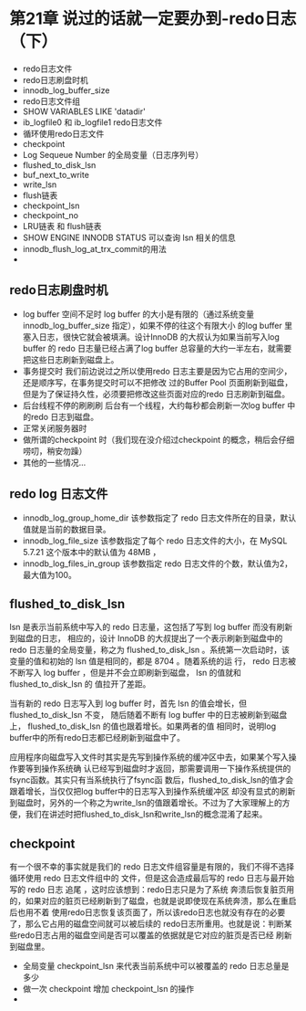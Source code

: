 # 第21章 说过的话就一定要办到-redo日志（下）

- redo日志文件
- redo日志刷盘时机
- innodb_log_buffer_size
- redo日志文件组
- SHOW VARIABLES LIKE 'datadir'
- ib_logfile0 和 ib_logfile1 redo日志文件
- 循环使用redo日志文件
- checkpoint
- Log Sequeue Number 的全局变量（日志序列号）
- flushed_to_disk_lsn
- buf_next_to_write
- write_lsn
- flush链表
- checkpoint_lsn
- checkpoint_no
- LRU链表 和 flush链表
- SHOW ENGINE INNODB STATUS 可以查询 lsn 相关的信息
- innodb_flush_log_at_trx_commit的用法
- 

## redo日志刷盘时机

- log buffer 空间不足时
    log buffer 的大小是有限的（通过系统变量innodb_log_buffer_size 指定），如果不停的往这个有限大小
    的log buffer 里塞入日志，很快它就会被填满。设计InnoDB 的大叔认为如果当前写入log buffer 的
    redo 日志量已经占满了log buffer 总容量的大约一半左右，就需要把这些日志刷新到磁盘上。
- 事务提交时
    我们前边说过之所以使用redo 日志主要是因为它占用的空间少，还是顺序写，在事务提交时可以不把修改
    过的Buffer Pool 页面刷新到磁盘，但是为了保证持久性，必须要把修改这些页面对应的redo 日志刷新到磁盘。
- 后台线程不停的刷刷刷
    后台有一个线程，大约每秒都会刷新一次log buffer 中的redo 日志到磁盘。
- 正常关闭服务器时
- 做所谓的checkpoint 时（我们现在没介绍过checkpoint 的概念，稍后会仔细唠叨，稍安勿躁）
- 其他的一些情况...

## redo log 日志文件

- innodb_log_group_home_dir
该参数指定了 redo 日志文件所在的目录，默认值就是当前的数据目录。
- innodb_log_file_size
该参数指定了每个 redo 日志文件的大小，在 MySQL 5.7.21 这个版本中的默认值为 48MB ，
- innodb_log_files_in_group
该参数指定 redo 日志文件的个数，默认值为2，最大值为100。

## flushed_to_disk_lsn

lsn 是表示当前系统中写入的 redo 日志量，这包括了写到 log buffer 而没有刷新到磁盘的日志，
相应的，设计 InnoDB 的大叔提出了一个表示刷新到磁盘中的 redo 日志量的全局变量，称之为
flushed_to_disk_lsn 。系统第一次启动时，该变量的值和初始的 lsn 值是相同的，都是 8704 。随着系统的运
行， redo 日志被不断写入 log buffer ，但是并不会立即刷新到磁盘， lsn 的值就和 flushed_to_disk_lsn 的
值拉开了差距。

当有新的 redo 日志写入到 log buffer 时，首先 lsn 的值会增长，但 flushed_to_disk_lsn 不变，
随后随着不断有 log buffer 中的日志被刷新到磁盘上， flushed_to_disk_lsn 的值也跟着增长。如果两者的值
相同时，说明log buffer中的所有redo日志都已经刷新到磁盘中了。

应用程序向磁盘写入文件时其实是先写到操作系统的缓冲区中去，如果某个写入操作要等到操作系统确
认已经写到磁盘时才返回，那需要调用一下操作系统提供的fsync函数。其实只有当系统执行了fsync函
数后，flushed_to_disk_lsn的值才会跟着增长，当仅仅把log buffer中的日志写入到操作系统缓冲区
却没有显式的刷新到磁盘时，另外的一个称之为write_lsn的值跟着增长。不过为了大家理解上的方
便，我们在讲述时把flushed_to_disk_lsn和write_lsn的概念混淆了起来。

## checkpoint

有一个很不幸的事实就是我们的 redo 日志文件组容量是有限的，我们不得不选择循环使用 redo 日志文件组中的
文件，但是这会造成最后写的 redo 日志与最开始写的 redo 日志 追尾 ，这时应该想到：redo日志只是为了系统
奔溃后恢复脏页用的，如果对应的脏页已经刷新到了磁盘，也就是说即使现在系统奔溃，那么在重启后也用不着
使用redo日志恢复该页面了，所以该redo日志也就没有存在的必要了，那么它占用的磁盘空间就可以被后续的
redo日志所重用。也就是说：判断某些redo日志占用的磁盘空间是否可以覆盖的依据就是它对应的脏页是否已经
刷新到磁盘里。

- 全局变量 checkpoint_lsn 来代表当前系统中可以被覆盖的 redo 日志总量是多少
- 做一次 checkpoint 增加 checkpoint_lsn 的操作
- 